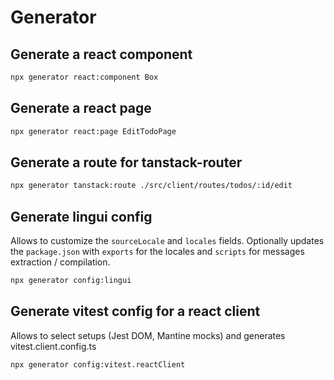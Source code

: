 # Generator

## Generate a react component

```bash
npx generator react:component Box
```

## Generate a react page

```bash
npx generator react:page EditTodoPage
```

## Generate a route for tanstack-router

```bash
npx generator tanstack:route ./src/client/routes/todos/:id/edit
```

## Generate lingui config

Allows to customize the `sourceLocale` and `locales` fields.
Optionally updates the `package.json` with `exports` for the locales and `scripts` for messages extraction / compilation.

```bash
npx generator config:lingui
```

## Generate vitest config for a react client

Allows to select setups (Jest DOM, Mantine mocks) and generates vitest.client.config.ts

```bash
npx generator config:vitest.reactClient
```

